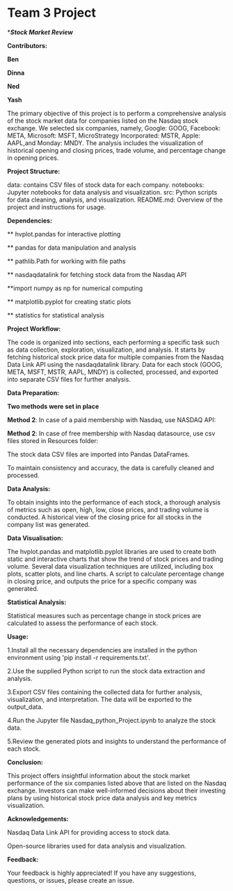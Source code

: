 # **Team 3 Project**
********Stock Market Review*******

**Contributors:**

**Ben**

**Dinna**

**Ned**

**Yash**



The primary objective of this project is to perform a comprehensive analysis of the stock market data for companies listed on the Nasdaq stock exchange. We selected six companies, namely, Google: GOOG, Facebook: META, Microsoft: MSFT, MicroStrategy Incorporated: MSTR, Apple: AAPL,and Monday: MNDY. The analysis includes the visualization of historical opening and closing prices, trade volume, and percentage change in opening prices.


**Project Structure:**

data: contains CSV files of stock data for each company.
notebooks: Jupyter notebooks for data analysis and visualization.
src: Python scripts for data cleaning, analysis, and visualization.
README.md: Overview of the project and instructions for usage.


**Dependencies:**

** hvplot.pandas for interactive plotting

** pandas for data manipulation and analysis

** pathlib.Path for working with file paths

** nasdaqdatalink for fetching stock data from the Nasdaq API

**import numpy as np for numerical computing

** matplotlib.pyplot for creating static plots

** statistics for statistical analysis


**Project Workflow:**

The code is organized into sections, each performing a specific task such as data collection, exploration, visualization, and analysis.
It starts by fetching historical stock price data for multiple companies from the Nasdaq Data Link API using the nasdaqdatalink library.
Data for each stock (GOOG, META, MSFT, MSTR, AAPL, MNDY) is collected, processed, and exported into separate CSV files for further analysis.


**Data Preparation:**

**Two methods were set in place**

**Method 2**: In case of a paid membership with Nasdaq, use NASDAQ API:

**Method 2**: In case of free membership with Nasdaq datasource, use csv files stored in Resources folder:

The stock data CSV files are imported into Pandas DataFrames.

To maintain consistency and accuracy, the data is carefully cleaned and processed.



**Data Analysis:**

To obtain insights into the performance of each stock, a thorough analysis of metrics such as open, high, low, close prices, and trading volume is conducted.
A historical view of the closing price for all stocks in the company list was generated.



**Data Visualisation:**

The hvplot.pandas and matplotlib.pyplot libraries are used to create both static and interactive charts that show the trend of stock prices and trading volume.
Several data visualization techniques are utilized, including box plots, scatter plots, and line charts.
A script to calculate percentage change in closing price, and outputs the price for a specific company was generated.



**Statistical Analysis:**

Statistical measures such as percentage change in stock prices are calculated to assess the performance of each stock.



**Usage:**

1.Install all the necessary dependencies are installed in the python environment using 'pip install -r requirements.txt'.

2.Use the supplied Python script to run the stock data extraction and analysis.

3.Export CSV files containing the collected data for further analysis, visualization, and interpretation. The data will be exported to the output_data.

4.Run the Jupyter file Nasdaq_python_Project.ipynb to analyze the stock data.
   
5.Review the generated plots and insights to understand the performance of each stock.



**Conclusion:**

This project offers insightful information about the stock market performance of the six companies listed above that are listed on the Nasdaq exchange. Investors can make well-informed decisions about their investing plans by using historical stock price data analysis and key metrics visualization.



**Acknowledgements:**

Nasdaq Data Link API for providing access to stock data.

Open-source libraries used for data analysis and visualization.



**Feedback:**

Your feedback is highly appreciated! If you have any suggestions, questions, or issues, please create an issue.

